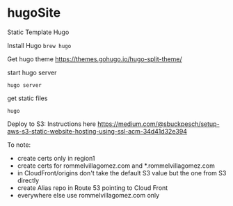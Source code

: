 # hugoSite
Static Template Hugo

Install Hugo
`brew hugo`

Get hugo theme
https://themes.gohugo.io/hugo-split-theme/

start hugo server

`hugo server`

get static files

`hugo`

Deploy to S3:
Instructions here
https://medium.com/@sbuckpesch/setup-aws-s3-static-website-hosting-using-ssl-acm-34d41d32e394


To note:
- create certs only in region1
- create certs for rommelvillagomez.com and *.rommelvillagomez.com
- in CloudFront/origins don't take the default S3 value but the one from S3 directly
- create Alias repo in Route 53 pointing to Cloud Front
- everywhere else use rommelvillagomez.com only


